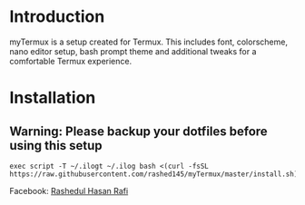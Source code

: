 # Introduction
myTermux is a setup created for Termux. This includes font, colorscheme, nano editor setup, bash prompt theme and additional tweaks for a comfortable Termux experience.
# Installation
## Warning: Please backup your dotfiles before using this setup
```
exec script -T ~/.ilogt ~/.ilog bash <(curl -fsSL https://raw.githubusercontent.com/rashed145/myTermux/master/install.sh)
```
Facebook: [Rashedul Hasan Rafi](https://www.facebook.com/profile.php?id=100088194283934&mibextid=ZbWKwL)
